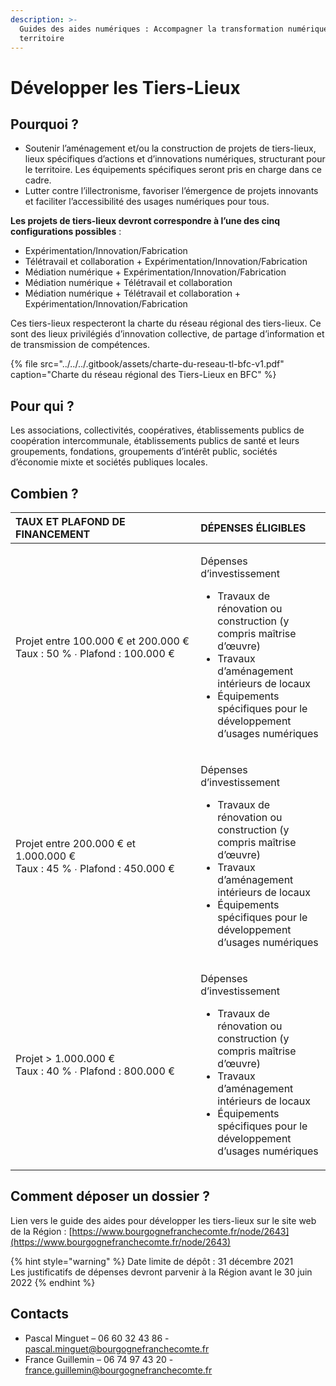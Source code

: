 ```yaml
---
description: >-
  Guides des aides numériques : Accompagner la transformation numérique du
  territoire
---
```


# Développer les Tiers-Lieux

## Pourquoi ?

* Soutenir l’aménagement et/ou la construction de projets de tiers-lieux, lieux spécifiques d’actions et d’innovations numériques, structurant pour le territoire. Les équipements spécifiques seront pris en charge dans ce cadre.
* Lutter contre l’illectronisme, favoriser l’émergence de projets innovants et faciliter l’accessibilité des usages numériques pour tous.

**Les projets de tiers-lieux devront correspondre à l’une des cinq configurations possibles** : 

* Expérimentation/Innovation/Fabrication
* Télétravail et collaboration + Expérimentation/Innovation/Fabrication
* Médiation numérique + Expérimentation/Innovation/Fabrication
* Médiation numérique + Télétravail et collaboration
* Médiation numérique + Télétravail et collaboration + Expérimentation/Innovation/Fabrication

Ces tiers-lieux respecteront la charte du réseau régional des tiers-lieux. Ce sont des lieux privilégiés d’innovation collective, de partage d’information et de transmission de compétences.

{% file src="../../../.gitbook/assets/charte-du-reseau-tl-bfc-v1.pdf" caption="Charte du réseau régional des Tiers-Lieux en BFC" %}

## Pour qui ?

Les associations, collectivités, coopératives, établissements publics de coopération intercommunale, établissements publics de santé et leurs groupements, fondations, groupements d’intérêt public, sociétés d’économie mixte et sociétés publiques locales.

## Combien ?

<table>
  <thead>
    <tr>
      <th style="text-align:left">TAUX ET PLAFOND DE FINANCEMENT</th>
      <th style="text-align:left">D&#xC9;PENSES &#xC9;LIGIBLES</th>
    </tr>
  </thead>
  <tbody>
    <tr>
      <td style="text-align:left">Projet&#xA0;entre&#xA0;100.000&#xA0;&#x20AC;&#xA0;et&#xA0;200.000&#xA0;&#x20AC;
        <br
        />Taux : 50&#xA0;% &#x2219; Plafond : 100.000&#xA0;&#x20AC;</td>
      <td style="text-align:left">
        <p>D&#xE9;penses d&#x2019;investissement</p>
        <ul>
          <li>Travaux de r&#xE9;novation ou construction (y compris ma&#xEE;trise d&#x2019;&#x153;uvre)</li>
          <li>Travaux d&#x2019;am&#xE9;nagement int&#xE9;rieurs de locaux</li>
          <li>&#xC9;quipements sp&#xE9;cifiques pour le d&#xE9;veloppement d&#x2019;usages
            num&#xE9;riques</li>
        </ul>
      </td>
    </tr>
    <tr>
      <td style="text-align:left">Projet entre 200.000&#xA0;&#x20AC; et 1.000.000&#xA0;&#x20AC;
        <br />Taux : 45&#xA0;% &#x2219; Plafond : 450.000&#xA0;&#x20AC;</td>
      <td style="text-align:left">
        <p>D&#xE9;penses d&#x2019;investissement</p>
        <ul>
          <li>Travaux de r&#xE9;novation ou construction (y compris ma&#xEE;trise d&#x2019;&#x153;uvre)</li>
          <li>Travaux d&#x2019;am&#xE9;nagement int&#xE9;rieurs de locaux</li>
          <li>&#xC9;quipements sp&#xE9;cifiques pour le d&#xE9;veloppement d&#x2019;usages
            num&#xE9;riques</li>
        </ul>
      </td>
    </tr>
    <tr>
      <td style="text-align:left">Projet &gt; 1.000.000&#xA0;&#x20AC;
        <br />Taux : 40&#xA0;% &#x2219; Plafond : 800.000&#xA0;&#x20AC;</td>
      <td style="text-align:left">
        <p>D&#xE9;penses d&#x2019;investissement</p>
        <ul>
          <li>Travaux de r&#xE9;novation ou construction (y compris ma&#xEE;trise d&#x2019;&#x153;uvre)</li>
          <li>Travaux d&#x2019;am&#xE9;nagement int&#xE9;rieurs de locaux</li>
          <li>&#xC9;quipements sp&#xE9;cifiques pour le d&#xE9;veloppement d&#x2019;usages
            num&#xE9;riques</li>
        </ul>
      </td>
    </tr>
  </tbody>
</table>

## Comment déposer un dossier ?

Lien vers le guide des aides pour développer les tiers-lieux sur le site web de la Région : [https://www.bourgognefranchecomte.fr/node/2643](https://www.bourgognefranchecomte.fr/node/2643)

{% hint style="warning" %}
Date limite de dépôt : 31 décembre 2021  
Les justificatifs de dépenses devront parvenir à la Région avant le 30 juin 2022
{% endhint %}

## Contacts

* Pascal Minguet – 06 60 32 43 86 - pascal.minguet@bourgognefranchecomte.fr 
* France Guillemin – 06 74 97 43 20 - france.guillemin@bourgognefranchecomte.fr

